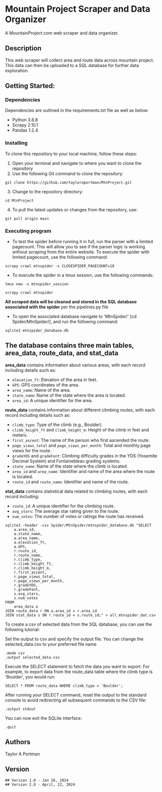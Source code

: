 
# Mountain Project Scraper and Data Organizer

A MountainProject.com web scraper and data organizer.

## Description

This web scraper will collect area and route data across mountain project. This data can then be uploaded to a SQL database for further data exploration. 

## Getting Started:
### Dependencies

Dependencies are outlined in the requirements.txt file as well as below:
* Python 3.8.8 
* Scrapy 2.10.1 
* Pandas 1.2.4

### Installing
To clone this repository to your local machine, follow these steps:
1. Open your terminal and navigate to where you want to clone the repository
2. Use the following Git command to clone the repository:
```
git clone https://github.com/tayloraportman/MtnProject.git
```
3. Change to the repository directory:
```
cd MtnProject
```
4. To pull the latest updates or changes from the repository, use:
```
git pull origin main
```
### Executing program
* To test the spider before running it in full, run the parser with a limited pagecount. This will allow you to see if the parser logic is working without scraping from the entire website. 
To execute the spider with limited pagecount, use the following command:
```
scrapy crawl mtnspider -s CLOSESPIDER_PAGECOUNT=10

```
* To execute the spider in a tmux session, use the following commands:
```
tmux new -s mtnspider_session
```
```
scrapy crawl mtnspider 
```

**All scraped data will be cleaned and stored in the SQL database associated with the spider** 
per the pipelines.py file

* To open the associated database navigate to 'MtnSpider/' [cd Spider/MtnSpider/], and run the following command:
```
sqlite3 mtnspider_database.db
```
**The database contains three main tables, area_data, route_data, and stat_data**
----------------------------------------------------------------
**area_data** contains information about various areas, with each record including details such as:

- `elevation_ft`: Elevation of the area in feet.
- `GPS`: GPS coordinates of the area.
- `area_name`: Name of the area.
- `state_name`: Name of the state where the area is located.
- `area_id`: A unique identifier for the area.

**route_data** contains information about different climbing routes, with each record including details such as:

- `climb_type`: Type of the climb (e.g., Boulder).
- `climb_height_ft` and `climb_height_m`: Height of the climb in feet and meters.
- `first_ascent`: The name of the person who first ascended the route.
- `page_views_total` and `page_views_per_month`: Total and monthly page views for the route.
- `gradeYDS` and `gradeFont`: Climbing difficulty grades in the YDS (Yosemite Decimal System) and Fontainebleau grading systems.
- `state_name`: Name of the state where the climb is located.
- `area_id` and `area_name`: Identifier and name of the area where the route is located.
- `route_id` and `route_name`: Identifier and name of the route.

**stat_data** contains statistical data related to climbing routes, with each record including:

- `route_id`: A unique identifier for the climbing route.
- `avg_stars`: The average star rating given to the route.
- `num_votes`: The number of votes or ratings the route has received.

```
sqlite3 -header -csv Spider/MtnSpider/mtnspider_database.db "SELECT
    a.area_id,
    a.state_name,
    a.area_name,
    a.elevation_ft,
    a.GPS,
    r.route_id,
    r.route_name,
    r.climb_type,
    r.climb_height_ft,
    r.climb_height_m,
    r.first_ascent,
    r.page_views_total,
    r.page_views_per_month,
    r.gradeYDS,
    r.gradeFont,
    s.avg_stars,
    s.num_votes
FROM
    area_data a
JOIN route_data r ON a.area_id = r.area_id
JOIN stat_data s ON r.route_id = s.route_id;" > all_mtnspider_dat.csv
```


To create a csv of selected data from the SQL database, you can use the following tutorial:

Set the output to csv and specify the output file. 
You can change the selected_data.csv to your preferred file name
```
.mode csv
.output selected_data.csv
```
Execute the SELECT statement to fetch the data you want to export. For example, to export data from the route_data table where the climb type is 'Boulder', you would run:
```
SELECT * FROM route_data WHERE climb_type = 'Boulder';
```
After running your SELECT command, reset the output to the standard console to avoid redirecting all subsequent commands to the CSV file:
```
.output stdout
```
You can now exit the SQLite interface:
```
.quit
```

## Authors

Taylor A Portman

## Version

    ## Version 1.0 - Jan 26, 2024
    ## Version 2.0 - April, 22, 2024
    



